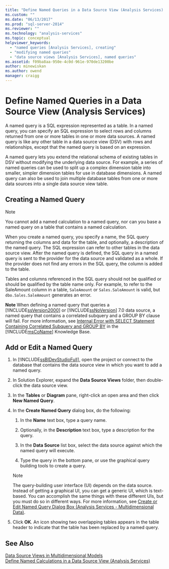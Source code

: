 ```yaml
---
title: "Define Named Queries in a Data Source View (Analysis Services) | Microsoft Docs"
ms.custom: ""
ms.date: "06/13/2017"
ms.prod: "sql-server-2014"
ms.reviewer: ""
ms.technology: "analysis-services"
ms.topic: conceptual
helpviewer_keywords: 
  - "named queries [Analysis Services], creating"
  - "modifying named queries"
  - "data source views [Analysis Services], named queries"
ms.assetid: f09ba8aa-950e-4c0d-961e-970de13200be
author: minewiskan
ms.author: owend
manager: craigg
---
```

# Define Named Queries in a Data Source View (Analysis Services)
  A named query is a SQL expression represented as a table. In a named query, you can specify an SQL expression to select rows and columns returned from one or more tables in one or more data sources. A named query is like any other table in a data source view (DSV) with rows and relationships, except that the named query is based on an expression.  
  
 A named query lets you extend the relational schema of existing tables in DSV without modifying the underlying data source. For example, a series of named queries can be used to split up a complex dimension table into smaller, simpler dimension tables for use in database dimensions. A named query can also be used to join multiple database tables from one or more data sources into a single data source view table.  
  
## Creating a Named Query  
  
> [!NOTE]  
>  You cannot add a named calculation to a named query, nor can you base a named query on a table that contains a named calculation.  
  
 When you create a named query, you specify a name, the SQL query returning the columns and data for the table, and optionally, a description of the named query. The SQL expression can refer to other tables in the data source view. After the named query is defined, the SQL query in a named query is sent to the provider for the data source and validated as a whole. If the provider does not find any errors in the SQL query, the column is added to the table.  
  
 Tables and columns referenced in the SQL query should not be qualified or should be qualified by the table name only. For example, to refer to the SaleAmount column in a table, `SaleAmount` or `Sales.SaleAmount` is valid, but `dbo.Sales.SaleAmount` generates an error.  
  
 **Note** When defining a named query that queries a [!INCLUDE[ssVersion2000](../../includes/ssversion2000-md.md)] or [!INCLUDE[ssNoVersion](../../includes/ssnoversion-md.md)] 7.0 data source, a named query that contains a correlated subquery and a GROUP BY clause will fail. For more information, see [Internal Error with SELECT Statement Containing Correlated Subquery and GROUP BY](https://support.microsoft.com/kb/274729) in the [!INCLUDE[msCoName](../../includes/msconame-md.md)] Knowledge Base.  
  
## Add or Edit a Named Query  
  
1.  In [!INCLUDE[ssBIDevStudioFull](../../includes/ssbidevstudiofull-md.md)], open the project or connect to the database that contains the data source view in which you want to add a named query.  
  
2.  In Solution Explorer, expand the **Data Source Views** folder, then double-click the data source view.  
  
3.  In the **Tables** or **Diagram** pane, right-click an open area and then click **New Named Query**.  
  
4.  In the **Create Named Query** dialog box, do the following:  
  
    1.  In the **Name** text box, type a query name.  
  
    2.  Optionally, in the **Description** text box, type a description for the query.  
  
    3.  In the **Data Source** list box, select the data source against which the named query will execute.  
  
    4.  Type the query in the bottom pane, or use the graphical query building tools to create a query.  
  
    > [!NOTE]  
    >  The query-building user interface (UI) depends on the data source. Instead of getting a graphical UI, you can get a generic UI, which is text-based. You can accomplish the same things with these different UIs, but you must do so in different ways. For more information, see [Create or Edit Named Query Dialog Box &#40;Analysis Services - Multidimensional Data&#41;](../create-or-edit-named-query-dialog-box-analysis-services-multidimensional-data.md).  
  
5.  Click **OK**. An icon showing two overlapping tables appears in the table header to indicate that the table has been replaced by a named query.  
  
## See Also  
 [Data Source Views in Multidimensional Models](data-source-views-in-multidimensional-models.md)   
 [Define Named Calculations in a Data Source View &#40;Analysis Services&#41;](define-named-calculations-in-a-data-source-view-analysis-services.md)  
  
  

